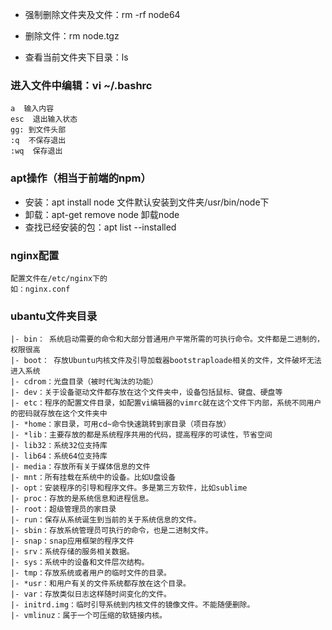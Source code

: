 - 强制删除文件夹及文件：rm -rf node64

- 删除文件：rm node.tgz

- 查看当前文件夹下目录：ls

###  进入文件中编辑：vi ~/.bashrc
```
a  输入内容
esc  退出输入状态
gg: 到文件头部
:q  不保存退出
:wq  保存退出

```

### apt操作（相当于前端的npm）
- 安装：apt install node   文件默认安装到文件夹/usr/bin/node下
- 卸载：apt-get remove node 卸载node
- 查找已经安装的包：apt list --installed  

### nginx配置
```
配置文件在/etc/nginx下的
如：nginx.conf
```




### ubantu文件夹目录
```
|- bin： 系统启动需要的命令和大部分普通用户平常所需的可执行命令。文件都是二进制的，权限很高
|- boot： 存放Ubuntu内核文件及引导加载器bootstraploade相关的文件，文件破坏无法进入系统
|- cdrom：光盘目录（被时代淘汰的功能）
|- dev：关于设备驱动文件都存放在这个文件夹中，设备包括鼠标、键盘、硬盘等
|- etc：程序的配置文件目录，如配置vi编辑器的vimrc就在这个文件下内部，系统不同用户的密码就存放在这个文件夹中
|- *home：家目录，可用cd~命令快速跳转到家目录（项目存放）
|- *lib：主要存放的都是系统程序共用的代码，提高程序的可读性，节省空间
|- lib32：系统32位支持库
|- lib64：系统64位支持库
|- media：存放所有关于媒体信息的文件
|- mnt：所有挂载在系统中的设备。比如U盘设备
|- opt：安装程序的引导和程序文件。多是第三方软件，比如sublime
|- proc：存放的是系统信息和进程信息。
|- root：超级管理员的家目录
|- run：保存从系统诞生到当前的关于系统信息的文件。
|- sbin：存放系统管理员可执行的命令，也是二进制文件。
|- snap：snap应用框架的程序文件
|- srv：系统存储的服务相关数据。
|- sys：系统中的设备和文件层次结构。
|- tmp：存放系统或者用户的临时文件的目录。
|- *usr：和用户有关的文件系统都存放在这个目录。
|- var：存放类似日志这样随时间变化的文件。
|- initrd.img：临时引导系统到内核文件的镜像文件。不能随便删除。
|- vmlinuz：属于一个可压缩的软链接内核。
```


